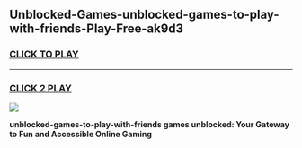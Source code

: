 
## Unblocked-Games-unblocked-games-to-play-with-friends-Play-Free-ak9d3
<h3>
<a href="https://premium76.site?title=unblocked-games-to-play-with-friends&ref=09A">CLICK TO PLAY</a></h3>
<hr>

<h3>
<a href="https://premium76.site?title=unblocked-games-to-play-with-friends&ref=09A">CLICK 2 PLAY</a>
  
</h3>

<a href="https://premium76.site?title=unblocked-games-to-play-with-friends&ref=09A"><img src="https://clearcache.store/games.png"></a>


**unblocked-games-to-play-with-friends games unblocked: Your Gateway to Fun and Accessible Online Gaming**
